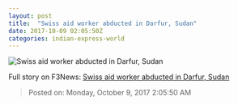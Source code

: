 ```yaml
---
layout: post
title:  "Swiss aid worker abducted in Darfur, Sudan"
date: 2017-10-09 02:05:50Z
categories: indian-express-world
---
```


![Swiss aid worker abducted in Darfur, Sudan](http://images.indianexpress.com/2017/10/s-759.jpg?w=759)




Full story on F3News: [Swiss aid worker abducted in Darfur, Sudan](http://www.f3nws.com/n/gsTtXG)

> Posted on: Monday, October 9, 2017 2:05:50 AM

